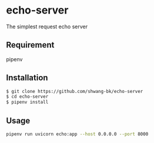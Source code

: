 # echo-server
The simplest request echo server

## Requirement
pipenv

## Installation
```sh
$ git clone https://github.com/shwang-bk/echo-server
$ cd echo-server
$ pipenv install
```

## Usage
```sh
pipenv run uvicorn echo:app --host 0.0.0.0 --port 8000
```